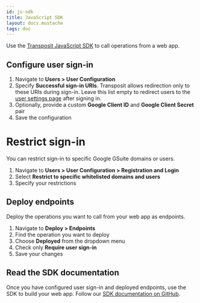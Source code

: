 ```yaml
---
id: js-sdk
title: JavaScript SDK
layout: docs.mustache
tags: doc
---
```


Use the [Transposit JavaScript SDK](https://github.com/transposit/transposit-js-sdk) to call operations from a web app.

## Configure user sign-in

1. Navigate to **Users &gt; User Configuration**
2. Specify **Successful sign-in URIs**. Transposit allows redirection only to these URIs during sign-in. Leave this list empty to redirect users to the  [user settings page](/docs/building/user-config) after signing in.
3. Optionally, provide a custom **Google Client ID** and **Google Client Secret** pair
4. Save the configuration

# Restrict sign-in

You can restrict sign-in to specific Google GSuite domains or users.

1. Navigate to **Users &gt; User Configuration &gt; Registration and Login**
2. Select **Restrict to specific whitelisted domains and users**
3. Specify your restrictions

## Deploy endpoints

Deploy the operations you want to call from your web app as endpoints.

1. Navigate to **Deploy &gt; Endpoints**
2. Find the operation you want to deploy
3. Choose **Deployed** from the dropdown menu
4. Check only **Require user sign-in**
5. Save your changes

## Read the SDK documentation

Once you have configured user sign-in and deployed endpoints, use the SDK to build your web app. Follow our [SDK documentation on GitHub](https://github.com/transposit/transposit-js-sdk).
